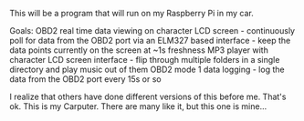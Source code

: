 This will be a program that will run on my Raspberry Pi in my car.

Goals:
    OBD2 real time data viewing on character LCD screen
        - continuously poll for data from the OBD2 port via an ELM327 based interface
        - keep the data points currently on the screen at ~1s freshness
    MP3 player with character LCD screen interface
        - flip through multiple folders in a single directory and play music out of them
    OBD2 mode 1 data logging
        - log the data from the OBD2 port every 15s or so

I realize that others have done different versions of this before me. That's ok. 
This is my Carputer. There are many like it, but this one is mine...
